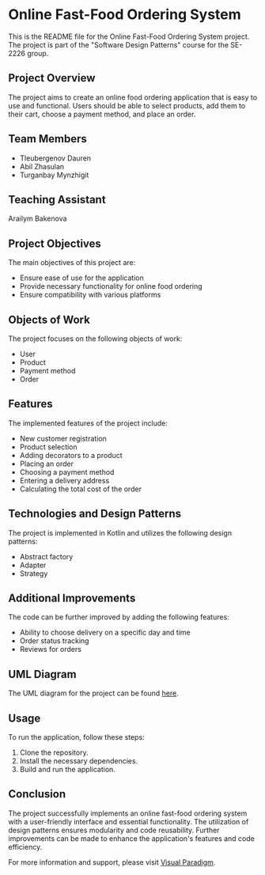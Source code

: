 # Online Fast-Food Ordering System

This is the README file for the Online Fast-Food Ordering System project. The project is part of the "Software Design Patterns" course for the SE-2226 group.

## Project Overview

The project aims to create an online food ordering application that is easy to use and functional. Users should be able to select products, add them to their cart, choose a payment method, and place an order.

## Team Members

- Tleubergenov Dauren
- Abil Zhasulan
- Turganbay Mynzhigit

## Teaching Assistant

Arailym Bakenova

## Project Objectives

The main objectives of this project are:

- Ensure ease of use for the application
- Provide necessary functionality for online food ordering
- Ensure compatibility with various platforms

## Objects of Work

The project focuses on the following objects of work:

- User
- Product
- Payment method
- Order

## Features

The implemented features of the project include:

- New customer registration
- Product selection
- Adding decorators to a product
- Placing an order
- Choosing a payment method
- Entering a delivery address
- Calculating the total cost of the order

## Technologies and Design Patterns

The project is implemented in Kotlin and utilizes the following design patterns:

- Abstract factory
- Adapter
- Strategy

## Additional Improvements

The code can be further improved by adding the following features:

- Ability to choose delivery on a specific day and time
- Order status tracking
- Reviews for orders

## UML Diagram

The UML diagram for the project can be found [here](https://github.com/Zhas1k06/SDP-FINAL.git).

## Usage

To run the application, follow these steps:

1. Clone the repository.
2. Install the necessary dependencies.
3. Build and run the application.

## Conclusion

The project successfully implements an online fast-food ordering system with a user-friendly interface and essential functionality. The utilization of design patterns ensures modularity and code reusability. Further improvements can be made to enhance the application's features and code efficiency.

For more information and support, please visit [Visual Paradigm](https://www.visual-paradigm.com/support/).
